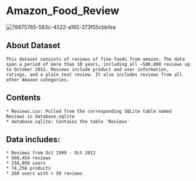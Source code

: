 # Amazon_Food_Review
![78875765-583c-4522-a165-373f55cbbfea](https://github.com/nayana142/Amazon_Food_Review/assets/120770261/3ed71029-9c16-45be-93c5-7e8e179955e9)


## About Dataset
    This dataset consists of reviews of fine foods from amazon. The data span a period of more than 10 years, including all ~500,000 reviews up to October 2012. Reviews include product and user information, ratings, and a plain text review. It also includes reviews from all other Amazon categories.

## Contents
    * Reviews.csv: Pulled from the corresponding SQLite table named Reviews in database.sqlite
    * database.sqlite: Contains the table 'Reviews'

## Data includes:
    * Reviews from Oct 1999 - Oct 2012
    * 568,454 reviews
    * 256,059 users
    * 74,258 products
    * 260 users with > 50 reviews
